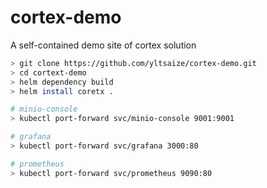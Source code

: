 # cortex-demo

A self-contained demo site of cortex solution

```bash
> git clone https://github.com/yltsaize/cortex-demo.git
> cd cortext-demo
> helm dependency build
> helm install coretx .

# minio-console
> kubectl port-forward svc/minio-console 9001:9001

# grafana
> kubectl port-forward svc/grafana 3000:80

# prometheus
> kubectl port-forward svc/prometheus 9090:80
```

